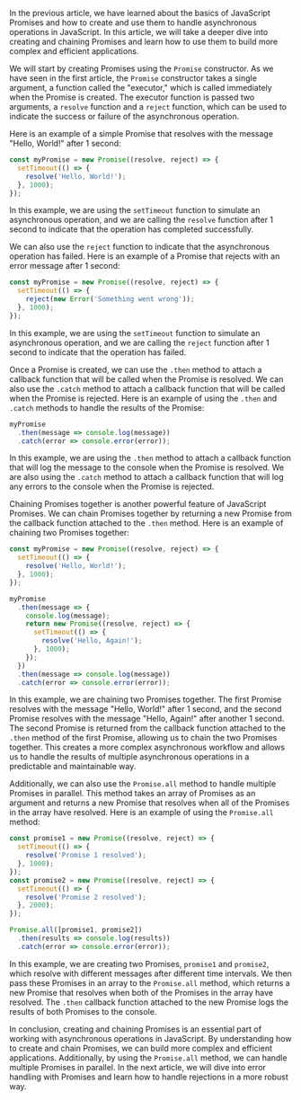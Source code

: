 
In the previous article, we have learned about the basics of JavaScript Promises and how to create and use them to handle asynchronous operations in JavaScript. In this article, we will take a deeper dive into creating and chaining Promises and learn how to use them to build more complex and efficient applications.

We will start by creating Promises using the `Promise` constructor. As we have seen in the first article, the `Promise` constructor takes a single argument, a function called the "executor," which is called immediately when the Promise is created. The executor function is passed two arguments, a `resolve` function and a `reject` function, which can be used to indicate the success or failure of the asynchronous operation.

Here is an example of a simple Promise that resolves with the message "Hello, World!" after 1 second:


```js
const myPromise = new Promise((resolve, reject) => {
  setTimeout(() => {
    resolve('Hello, World!');
  }, 1000);
});

```


In this example, we are using the `setTimeout` function to simulate an asynchronous operation, and we are calling the `resolve` function after 1 second to indicate that the operation has completed successfully.

We can also use the `reject` function to indicate that the asynchronous operation has failed. Here is an example of a Promise that rejects with an error message after 1 second:

```js
const myPromise = new Promise((resolve, reject) => {
  setTimeout(() => {
    reject(new Error('Something went wrong'));
  }, 1000);
});

```

In this example, we are using the `setTimeout` function to simulate an asynchronous operation, and we are calling the `reject` function after 1 second to indicate that the operation has failed.

Once a Promise is created, we can use the `.then` method to attach a callback function that will be called when the Promise is resolved. We can also use the `.catch` method to attach a callback function that will be called when the Promise is rejected. Here is an example of using the `.then` and `.catch` methods to handle the results of the Promise:

```js
myPromise
  .then(message => console.log(message))
  .catch(error => console.error(error));

```

In this example, we are using the `.then` method to attach a callback function that will log the message to the console when the Promise is resolved. We are also using the `.catch` method to attach a callback function that will log any errors to the console when the Promise is rejected.

Chaining Promises together is another powerful feature of JavaScript Promises. We can chain Promises together by returning a new Promise from the callback function attached to the `.then` method. Here is an example of chaining two Promises together:

```js
const myPromise = new Promise((resolve, reject) => {
  setTimeout(() => {
    resolve('Hello, World!');
  }, 1000);
});

myPromise
  .then(message => {
    console.log(message);
    return new Promise((resolve, reject) => {
      setTimeout(() => {
        resolve('Hello, Again!');
      }, 1000);
    });
  })
  .then(message => console.log(message))
  .catch(error => console.error(error));

```

In this example, we are chaining two Promises together. The first Promise resolves with the message "Hello, World!" after 1 second, and the second Promise resolves with the message "Hello, Again!" after another 1 second. The second Promise is returned from the callback function attached to the `.then` method of the first Promise, allowing us to chain the two Promises together. This creates a more complex asynchronous workflow and allows us to handle the results of multiple asynchronous operations in a predictable and maintainable way.

Additionally, we can also use the `Promise.all` method to handle multiple Promises in parallel. This method takes an array of Promises as an argument and returns a new Promise that resolves when all of the Promises in the array have resolved. Here is an example of using the `Promise.all` method:

```js
const promise1 = new Promise((resolve, reject) => {
  setTimeout(() => {
    resolve('Promise 1 resolved');
  }, 1000);
});
const promise2 = new Promise((resolve, reject) => {
  setTimeout(() => {
    resolve('Promise 2 resolved');
  }, 2000);
});

Promise.all([promise1, promise2])
  .then(results => console.log(results))
  .catch(error => console.error(error));

```

In this example, we are creating two Promises, `promise1` and `promise2`, which resolve with different messages after different time intervals. We then pass these Promises in an array to the `Promise.all` method, which returns a new Promise that resolves when both of the Promises in the array have resolved. The `.then` callback function attached to the new Promise logs the results of both Promises to the console.

In conclusion, creating and chaining Promises is an essential part of working with asynchronous operations in JavaScript. By understanding how to create and chain Promises, we can build more complex and efficient applications. Additionally, by using the `Promise.all` method, we can handle multiple Promises in parallel. In the next article, we will dive into error handling with Promises and learn how to handle rejections in a more robust way.